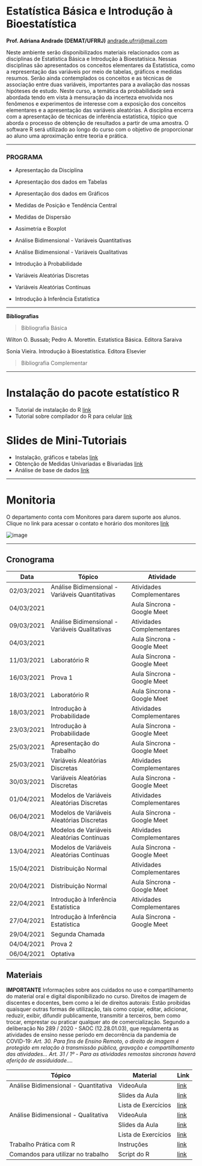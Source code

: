 # **Estatística Básica e Introdução à Bioestatística**


**Prof. Adriana Andrade (DEMAT/UFRRJ)**
andrade.ufrrj@mail.com

Neste ambiente serão disponibilizados materiais relacionados com as disciplinas de Estatística Básica e Introdução à Bioestatísica. Nessas disciplinas são apresentados os conceitos elementares da Estatística, como a representação das variáveis por meio de tabelas, gráficos e medidas resumos. Serão ainda contemplados os conceitos e as técnicas de associação entre duas variáveis, importantes para a avaliação das nossas hipóteses de estudo. Neste curso, a temática da probabilidade será abordada tendo em vista à mensuração da incerteza envolvida nos fenômenos e experimentos de interesse com a exposição dos conceitos elementares e a apresentação das variáveis aleatórias. A disciplina encerra com a apresentação de técnicas de inferência estatística, tópico que aborda o processo de obtenção de resultados a partir de uma amostra. O software R será utilizado ao longo do curso com o objetivo de proporcionar ao aluno uma aproximação entre teoria e prática.


****************************************************************************************************************************************************************************

### **PROGRAMA**

- Apresentação da Disciplina

- Apresentação dos dados em Tabelas

- Apresentação dos dados em Gráficos

- Medidas de Posição e Tendência Central

- Medidas de Dispersão

- Assimetria e Boxplot

- Análise Bidimensional - Variáveis Quantitativas

- Análise Bidimensional - Variáveis Qualitativas

- Introdução à Probabilidade

- Variáveis Aleatórias Discretas

- Variáveis Aleatórias Contínuas

- Introdução à Inferência Estatística

****************************************************************************************************************************************************************************


**Bibliografias**

> Bibliografia Básica

Wilton O. Bussab; Pedro A. Morettin. Estatística Básica. Editora Saraiva

Sonia Vieira. Introdução à Bioestatística. Editora Elsevier


> Bibliografia Complementar


****************************************************************************************************************************************************************************

# **Instalação do pacote estatístico R**

+ Tutorial de instalação do R [link](https://drive.google.com/file/d/1DzxPxm5EwPAoeKqf-WbhAM0Md3GXYBjw/view?usp=sharing)
+ Tutorial sobre compilador do R para celular [link](https://www.youtube.com/watch?v=plF3TUEw0Lg) 


# **Slides de Mini-Tutoriais**
- Instalação, gráficos e tabelas [link](https://drive.google.com/file/d/1YBTDVznjzbB5LOkqFLzu46s45cfxFaRg/view?usp=sharing)
- Obtenção de Medidas Univariadas e Bivariadas [link](https://drive.google.com/file/d/1GxmcjQWc8Y2Xr4DcuJ0Uvceqf1G3VzvW/view?usp=sharing)
- Análise de base de dados [link](https://drive.google.com/file/d/14scTH03i4lL5vRFKoGjXAxYQ5S_U052V/view?usp=sharing)


****************************************************************************************************************************************************************************

# **Monitoria**

O departamento conta com Monitores para darem suporte aos alunos. Clique no link para acessar o contato e horário dos monitores [link]()

![image](https://user-images.githubusercontent.com/8046998/111333027-0c31df00-8651-11eb-95d3-ce7a301fccb3.png)


****************************************************************************************************************************************************************************


## Cronograma 


| Data                  |  Tópico                                          |   Atividade   |
| -------------------   | -----------------------------------------------|---------------|
|   02/03/2021          |  Análise Bidimensional - Variáveis Quantitativas | Atividades Complementares |
|   04/03/2021          |                                                  | Aula Síncrona - Google Meet|
|   09/03/2021          |  Análise Bidimensional - Variáveis Qualitativas  | Atividades Complementares |
|   04/03/2021          |                                                  | Aula Síncrona - Google Meet|
|   11/03/2021          |  Laboratório R  | Aula Síncrona - Google Meet|
|   16/03/2021          |  Prova 1        | Aula Síncrona - Google Meet|
|   18/03/2021          |  Laboratório R  | Aula Síncrona - Google Meet|
|   18/03/2021          |  Introdução à Probabilidade  | Atividades Complementares|
|   23/03/2021          |  Introdução à Probabilidade  | Aula Síncrona - Google Meet|
|   25/03/2021          |  Apresentação do Trabalho    | Aula Síncrona - Google Meet|
|   25/03/2021          |  Variáveis Aleatórias Discretas | Atividades Complementares|
|   30/03/2021          |   Variáveis Aleatórias Discretas| Aula Síncrona - Google Meet|
|   01/04/2021          |  Modelos de Variáveis Aleatórias Discretas | Atividades Complementares|
|   06/04/2021          |  Modelos de Variáveis Aleatórias Discretas | Aula Síncrona - Google Meet|
|   08/04/2021          |  Modelos de Variáveis Aleatórias Contínuas | Atividades Complementares|
|   13/04/2021          |  Modelos de Variáveis Aleatórias Contínuas | Aula Síncrona - Google Meet|
|   15/04/2021          |  Distribuição Normal | Atividades Complementares|
|   20/04/2021          |  Distribuição Normal | Aula Síncrona - Google Meet|
|   22/04/2021          |  Introdução à Inferência Estatística| Atividades Complementares|
|   27/04/2021          |  Introdução à Inferência Estatística | Aula Síncrona - Google Meet|
|   29/04/2021          |  Segunda Chamada| |
|   04/04/2021          |  Prova 2| |
|   06/04/2021          |  Optativa| |


## Materiais

**IMPORTANTE**
Informações sobre aos cuidados no uso e compartilhamento do material oral e digital disponibilizado no curso. Direitos de imagem de discentes e docentes, bem como a lei de direitos autorais: Estão proibidas quaisquer outras formas de utilização, tais como copiar, editar, adicionar, reduzir, exibir, difundir publicamente, transmitir a terceiros, bem como trocar, emprestar ou praticar qualquer ato de comercialização.
Segundo a deliberação No 289 / 2020 - SAOC (12.28.01.03), que regulamenta as atividades de ensino nesse período em decorrência da pandemia de COVID-19:
*Art. 30. Para fins de Ensino Remoto, o direito de imagem é protegido em relação à transmissão pública, gravação e compartilhamento das atividades…*
*Art. 31 / 1º - Para as atividades remostas síncronas haverá aferição de assiduidade....*

                  
  
|    Tópico                               | Material              | Link              
|-----------------------------------------| -------------------   | ------------------- 
|Análise Bidimensional - Quantitativa     | VideoAula             | [link](https://drive.google.com/file/d/105M9i55CaoIOUQ9H4trmNKt_eAcQWM7b/view?usp=sharing)
|                                         | Slides da Aula        | [link](https://drive.google.com/file/d/10T5cMxhC1j46KjQemT2IA3D6w11_dq13/view?usp=sharing)  
|                                         | Lista de Exercícios   | [link](https://drive.google.com/file/d/1tyzP9s4l0YPg_zObI7KRoMLVDiKIebdZ/view?usp=sharing)      
| Análise Bidimensional - Qualitativa     | VideoAula             | [link](https://drive.google.com/file/d/1XwuZ7pVDtkHdLIWNH5HoeGmxK0-xakfR/view?usp=sharing) 
|                                         | Slides da Aula        | [link](https://drive.google.com/file/d/1ss4YstzUsQL5Ul4wy6OZVglFplgPzrVP/view?usp=sharing)     
|                                         | Lista de Exercícios   | [link](https://drive.google.com/file/d/1SInLWB89IKMsZQ-iLCKjP5MNHBdo-0Cs/view?usp=sharing) 
| Trabalho Prática com R                  | Instruções            | [link](https://drive.google.com/file/d/10x6Tljn4tjh06X0QAJqX9fOzCCWgjDNY/view?usp=sharing)        
| Comandos para utilizar no trabalho      | Script do R           | [link](https://drive.google.com/file/d/15SV187DgJ_vwJovpd-Gp9uIPTDxfGnJe/view?usp=sharing) 



